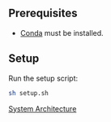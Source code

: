 ## Prerequisites

- [Conda](https://docs.conda.io/projects/conda/en/latest/user-guide/install/index.html) must be installed.

## Setup

Run the setup script:

```sh
sh setup.sh
```

[System Architecture](https://share.note.sx/9vau4ml0#lLpd78nIKU1R8flLQTqh8y2RtP/UR9IeSkqEjtYqxOE)
